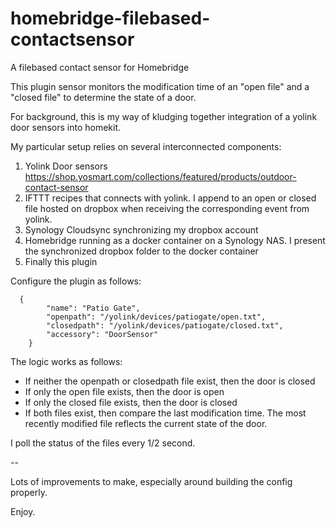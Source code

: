 # homebridge-filebased-contactsensor
A filebased contact sensor for Homebridge

This plugin sensor monitors the modification time of an "open file" and a "closed file" to determine the state of a door.

For background, this is my way of kludging together integration of a yolink door sensors into homekit.

My particular setup relies on several interconnected components:

1.  Yolink Door sensors https://shop.yosmart.com/collections/featured/products/outdoor-contact-sensor
2.  IFTTT recipes that connects with yolink.  I append to an open or closed file hosted on dropbox  when receiving the corresponding event from yolink.  
3.  Synology Cloudsync synchronizing my dropbox account
4.  Homebridge running as a docker container on a Synology NAS.  I present the synchronized dropbox folder to the docker container
5.  Finally this plugin


Configure the plugin as follows:


      {
            "name": "Patio Gate",
            "openpath": "/yolink/devices/patiogate/open.txt",
            "closedpath": "/yolink/devices/patiogate/closed.txt",
            "accessory": "DoorSensor"
        }
        
        
The logic works as follows:

  * If neither the openpath or closedpath file exist, then the door is closed
  * If only the open file exists, then the door is open
  * If only the closed file exists, then the door is closed
  * If both files exist, then compare the last modification time.  The most recently modified file reflects the current state of the door.

I poll the status of the files every 1/2 second.

--

Lots of improvements to make, especially around building the config properly.  

Enjoy. 


